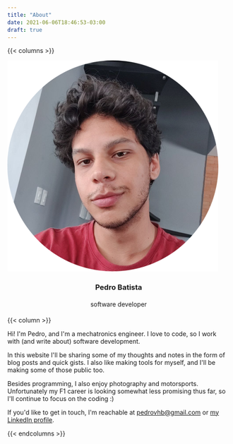 ```yaml
---
title: "About"
date: 2021-06-06T18:46:53-03:00
draft: true
---
```


{{< columns >}}

![Pedro](/img/avatar.png)

<h3 style="text-align: center">Pedro Batista</h3>
<h4 style="text-align: center; font-weight: normal">software developer</h3>


{{< column >}}

Hi! I'm Pedro, and I'm a mechatronics engineer. I love to code, so I work with
(and write about) software development.

In this website I'll be sharing some of my thoughts and notes in the form of
blog posts and quick gists. I also like making tools for myself, and I'll be
making some of those public too.

Besides programming, I also enjoy photography and motorsports. Unfortunately my
F1 career is looking somewhat less promising thus far, so I'll continue to focus
on the coding :)

If you'd like to get in touch, I'm reachable at pedrovhb@gmail.com or
[my LinkedIn profile](https://linkedin.com/in/pedrovhb).

{{< endcolumns >}}